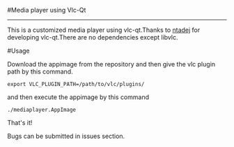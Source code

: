 #Media player using Vlc-Qt

----
This is a customized media player using vlc-qt.Thanks to [ntadej](https://github.com/vlc-qt/vlc-qt) for developing vlc-qt.There are no dependencies except libvlc.

#Usage

Download the appimage from the repository and then give the vlc plugin path by this command.

    export VLC_PLUGIN_PATH=/path/to/vlc/plugins/

and then execute the appimage by this command

    ./mediaplayer.AppImage

That's it!

Bugs can be submitted in issues section.
